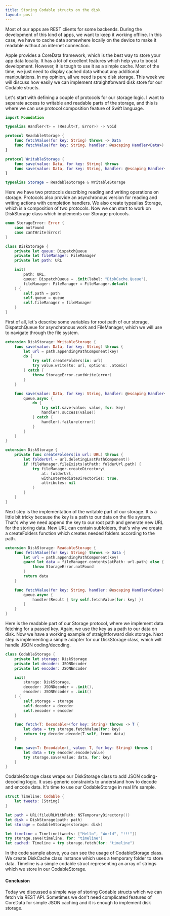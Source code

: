 ```yaml
---
title: Storing Codable structs on the disk
layout: post
---
```


Most of our apps are REST clients for some backends. During the development of this kind of apps, we want to keep it working offline. In this case, we have to cache data somewhere locally on the device to make it readable without an internet connection. 

Apple provides a CoreData framework, which is the best way to store your app data locally. It has a lot of excellent features which help you to boost development. However, it is tough to use it as a simple cache. Most of the time, we just need to display cached data without any additional manipulations. In my opinion, all we need is pure disk storage. This week we will discuss how easily we can implement straightforward disk store for our Codable structs.

Let's start with defining a couple of protocols for our storage logic. I want to separate access to writable and readable parts of the storage, and this is where we can use protocol composition feature of Swift language.

```swift
import Foundation

typealias Handler<T> = (Result<T, Error>) -> Void

protocol ReadableStorage {
    func fetchValue(for key: String) throws -> Data
    func fetchValue(for key: String, handler: @escaping Handler<Data>)
}

protocol WritableStorage {
    func save(value: Data, for key: String) throws
    func save(value: Data, for key: String, handler: @escaping Handler<Data>)
}

typealias Storage = ReadableStorage & WritableStorage
```

Here we have two protocols describing reading and writing operations on storage. Protocols also provide an asynchronous version for reading and writing actions with completion handlers. We also create typealias Storage, which is a composition of two protocols. Now we can start to work on DiskStorage class which implements our Storage protocols.

```swift
enum StorageError: Error {
    case notFound
    case cantWrite(Error)
}

class DiskStorage {
    private let queue: DispatchQueue
    private let fileManager: FileManager
    private let path: URL

    init(
        path: URL,
        queue: DispatchQueue = .init(label: "DiskCache.Queue"),
        fileManager: FileManager = FileManager.default
    ) {
        self.path = path
        self.queue = queue
        self.fileManager = fileManager
    }
}
```

First of all, let's describe some variables for root path of our storage, DispatchQueue for asynchronous work and FileManager, which we will use to navigate through the file system.

```swift
extension DiskStorage: WritableStorage {
    func save(value: Data, for key: String) throws {
        let url = path.appendingPathComponent(key)
        do {
            try self.createFolders(in: url)
            try value.write(to: url, options: .atomic)
        } catch {
            throw StorageError.cantWrite(error)
        }
    }

    func save(value: Data, for key: String, handler: @escaping Handler<Data>) {
        queue.async {
            do {
                try self.save(value: value, for: key)
                handler(.success(value))
            } catch {
                handler(.failure(error))
            }
        }
    }
}

extension DiskStorage {
    private func createFolders(in url: URL) throws {
        let folderUrl = url.deletingLastPathComponent()
        if !fileManager.fileExists(atPath: folderUrl.path) {
            try fileManager.createDirectory(
                at: folderUrl,
                withIntermediateDirectories: true,
                attributes: nil
            )
        }
    }
}
```

Next step is the implementation of the writable part of our storage. It is a little bit tricky because the key is a path to our data on the file system. That's why we need append the key to our root path and generate new URL for the storing data. New URL can contain subfolders, that's why we create a createFolders function which creates needed folders according to the path.

```swift
extension DiskStorage: ReadableStorage {
    func fetchValue(for key: String) throws -> Data {
        let url = path.appendingPathComponent(key)
        guard let data = fileManager.contents(atPath: url.path) else {
            throw StorageError.notFound
        }
        return data
    }

    func fetchValue(for key: String, handler: @escaping Handler<Data>) {
        queue.async {
            handler(Result { try self.fetchValue(for: key) })
        }
    }
}
```

Here is the readable part of our Storage protocol, where we implement data fetching for a passed key. Again, we use the key as a path to our data on disk. Now we have a working example of straightforward disk storage. Next step is implementing a simple adapter for our DiskStorage class, which will handle JSON coding/decoding.

```swift
class CodableStorage {
    private let storage: DiskStorage
    private let decoder: JSONDecoder
    private let encoder: JSONEncoder

    init(
        storage: DiskStorage,
        decoder: JSONDecoder = .init(),
        encoder: JSONEncoder = .init()
    ) {
        self.storage = storage
        self.decoder = decoder
        self.encoder = encoder
    }

    func fetch<T: Decodable>(for key: String) throws -> T {
        let data = try storage.fetchValue(for: key)
        return try decoder.decode(T.self, from: data)
    }

    func save<T: Encodable>(_ value: T, for key: String) throws {
        let data = try encoder.encode(value)
        try storage.save(value: data, for: key)
    }
}
```

CodableStorage class wraps our DiskStorage class to add JSON coding-decoding logic. It uses generic constraints to understand how to decode and encode data. It's time to use our CodableStorage in real life sample.

```swift
struct Timeline: Codable {
    let tweets: [String]
}

let path = URL(fileURLWithPath: NSTemporaryDirectory())
let disk = DiskStorage(path: path)
let storage = CodableStorage(storage: disk)

let timeline = Timeline(tweets: ["Hello", "World", "!!!"])
try storage.save(timeline, for: "timeline")
let cached: Timeline = try storage.fetch(for: "timeline")
```

In the code sample above, you can see the usage of CodableStorage class. We create DiskCache class instance which uses a temporary folder to store data. Timeline is a simple codable struct representing an array of strings which we store in our CodableStorage.

#### Conclusion
Today we discussed a simple way of storing Codable structs which we can fetch via REST API. Sometimes we don't need complicated features of CoreData for simple JSON caching and it is enough to implement disk storage.
